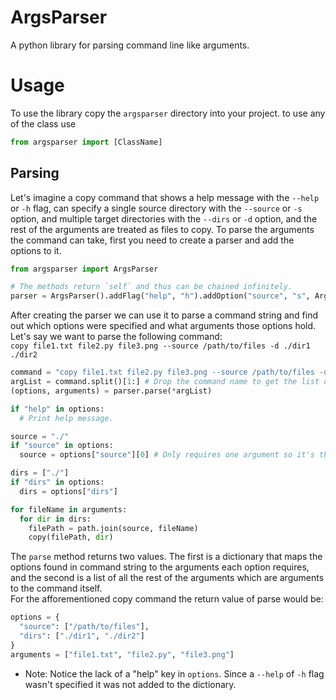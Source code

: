 # ArgsParser
A python library for parsing command line like arguments.

# Usage
To use the library copy the `argsparser` directory into your project. to use any of the class use
```Python
from argsparser import [ClassName]
```

## Parsing
Let's imagine a copy command that shows a help message with the `--help` or `-h` flag, can specify a single
source directory with the `--source` or `-s` option, and multiple target directories with the `--dirs` or `-d`
option, and the rest of the arguments are treated as files to copy.
To parse the arguments the command can take, first you need to create a parser and add the options to it.  
```python
from argsparser import ArgsParser

# The methods return `self` and thus can be chained infinitely.
parser = ArgsParser().addFlag("help", "h").addOption("source", "s", ArgValsEnum.ONE).addOption("dirs", "d", ArgValsEnum.MANY)
```

After creating the parser we can use it to parse a command string and find out which options were specified and what
arguments those options hold. Let's say we want to parse the following command:  
`copy file1.txt file2.py file3.png --source /path/to/files -d ./dir1 ./dir2`
```python
command = "copy file1.txt file2.py file3.png --source /path/to/files -d ./dir1 ./dir2"
argList = command.split()[1:] # Drop the command name to get the list of arguments.
(options, arguments) = parser.parse(*argList)

if "help" in options:
  # Print help message.

source = "./"
if "source" in options:
  source = options["source"][0] # Only requires one argument so it's the first and only item in the list.

dirs = ["./"]
if "dirs" in options:
  dirs = options["dirs"]

for fileName in arguments:
  for dir in dirs:
    filePath = path.join(source, fileName)
    copy(filePath, dir)
```

The `parse` method returns two values. The first is a dictionary that maps the options found in command string to the arguments
each option requires, and the second is a list of all the rest of the arguments which are arguments to the command itself.  
For the afforementioned copy command the return value of parse would be:
```python
options = {
  "source": ["/path/to/files"],
  "dirs": ["./dir1", "./dir2"]
}
arguments = ["file1.txt", "file2.py", "file3.png"]
```
* Note: Notice the lack of a "help" key in `options`. Since a `--help` of `-h` flag wasn't specified it was not added to the dictionary.
